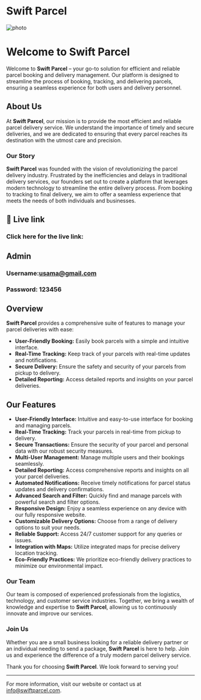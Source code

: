 # Swift Parcel

![photo](https://i.ibb.co/hKt8bmm/Screenshot-2024-06-10-060945.png)

# Welcome to Swift Parcel

Welcome to **Swift Parcel** – your go-to solution for efficient and reliable parcel booking and delivery management. Our platform is designed to streamline the process of booking, tracking, and delivering parcels, ensuring a seamless experience for both users and delivery personnel.

## About Us

At **Swift Parcel**, our mission is to provide the most efficient and reliable parcel delivery service. We understand the importance of timely and secure deliveries, and we are dedicated to ensuring that every parcel reaches its destination with the utmost care and precision.

### Our Story

**Swift Parcel** was founded with the vision of revolutionizing the parcel delivery industry. Frustrated by the inefficiencies and delays in traditional delivery services, our founders set out to create a platform that leverages modern technology to streamline the entire delivery process. From booking to tracking to final delivery, we aim to offer a seamless experience that meets the needs of both individuals and businesses.


## 🔗 Live link

### Click here for the live link: 

## Admin
### Username:usama@gmail.com
### Password: 123456 


## Overview

**Swift Parcel** provides a comprehensive suite of features to manage your parcel deliveries with ease:

- **User-Friendly Booking:** Easily book parcels with a simple and intuitive interface.
- **Real-Time Tracking:** Keep track of your parcels with real-time updates and notifications.
- **Secure Delivery:** Ensure the safety and security of your parcels from pickup to delivery.
- **Detailed Reporting:** Access detailed reports and insights on your parcel deliveries.

## Our Features

- **User-Friendly Interface:** Intuitive and easy-to-use interface for booking and managing parcels.
- **Real-Time Tracking:** Track your parcels in real-time from pickup to delivery.
- **Secure Transactions:** Ensure the security of your parcel and personal data with our robust security measures.
- **Multi-User Management:** Manage multiple users and their bookings seamlessly.
- **Detailed Reporting:** Access comprehensive reports and insights on all your parcel deliveries.
- **Automated Notifications:** Receive timely notifications for parcel status updates and delivery confirmations.
- **Advanced Search and Filter:** Quickly find and manage parcels with powerful search and filter options.
- **Responsive Design:** Enjoy a seamless experience on any device with our fully responsive website.
- **Customizable Delivery Options:** Choose from a range of delivery options to suit your needs.
- **Reliable Support:** Access 24/7 customer support for any queries or issues.
- **Integration with Maps:** Utilize integrated maps for precise delivery location tracking.
- **Eco-Friendly Practices:** We prioritize eco-friendly delivery practices to minimize our environmental impact.


### Our Team

Our team is composed of experienced professionals from the logistics, technology, and customer service industries. Together, we bring a wealth of knowledge and expertise to **Swift Parcel**, allowing us to continuously innovate and improve our services.

### Join Us

Whether you are a small business looking for a reliable delivery partner or an individual needing to send a package, **Swift Parcel** is here to help. Join us and experience the difference of a truly modern parcel delivery service.

Thank you for choosing **Swift Parcel**. We look forward to serving you!

---

For more information, visit our website or contact us at info@swiftparcel.com.

